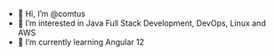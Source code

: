 - 👋 Hi, I’m @comtus
- 👀 I’m interested in Java Full Stack Development, DevOps, Linux and AWS
- 🌱 I’m currently learning Angular 12


<!---
comtus/comtus is a ✨ special ✨ repository because its `README.md` (this file) appears on your GitHub profile.
You can click the Preview link to take a look at your changes.
--->
